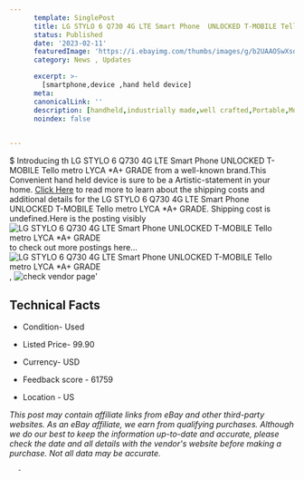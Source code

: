 ```yaml
---
      template: SinglePost
      title: LG STYLO 6 Q730 4G LTE Smart Phone  UNLOCKED T-MOBILE Tello metro LYCA *A+ GRADE
      status: Published
      date: '2023-02-11'
      featuredImage: 'https://i.ebayimg.com/thumbs/images/g/b2UAAOSwXsdhEG3Z/s-l225.jpg'
      category: News , Updates

      excerpt: >-
        [smartphone,device ,hand held device]
      meta:
      canonicalLink: ''
      description: [handheld,industrially made,well crafted,Portable,Mobile,Compact,Convenient,Lightweight,Maneuverable,Man-portable,Miniature,Carriable,Hand-held,Light,Holdable,Transportable,Mobile device,Pocket-sized,On-the-go,Wireless,Cordless,Compact size,Convenient size, smartphone,device ,hand held device]
      noindex: false
      

---
```

$
      Introducing th LG STYLO 6 Q730 4G LTE Smart Phone  UNLOCKED T-MOBILE Tello metro LYCA *A+ GRADE from a well-known brand.This Convenient hand held device is sure to be a Artistic-statement in your home. [Click Here](https://www.ebay.com/itm/115384061929?hash=item1add6d0fe9%3Ag%3Ab2UAAOSwXsdhEG3Z&amdata=enc%3AAQAHAAAA0GCPCJpgN7X7hgu6XzR2IBUFAl99JSjYfbB7IC2qgvBywhNELbsihTv9Th0%2FcuPQ3526d6hW0pFgZ5ONRYl18kRujLNPKof4W%2BMoVZrKAvHq%2FwqOs4eAIDJR5d7Jy%2BKgxwQvnduxxyblpt0W55xOCn7obL3fbxC2w89D3K3cr5%2BbLhJX16yyQ3XIObMcOWXSYzRhhNjcyakwz8STNP0y%2FLij2meczYFn8AWAGGKvYsuPnw5MolJapIVb7Q%2BrQ8%2B2LB%2BA3ye2y57%2BieyC%2B2YEcwU%3D&mkevt=1&mkcid=1&mkrid=711-53200-19255-0&campid=%253CePNCampaignId%253E&customid=%253CreferenceId%253E&toolid=10049) to read more to learn about the shipping costs and additional details for the LG STYLO 6 Q730 4G LTE Smart Phone  UNLOCKED T-MOBILE Tello metro LYCA *A+ GRADE. Shipping cost is undefined.Here is the posting visibly ![LG STYLO 6 Q730 4G LTE Smart Phone  UNLOCKED T-MOBILE Tello metro LYCA *A+ GRADE](https://i.ebayimg.com/thumbs/images/g/b2UAAOSwXsdhEG3Z/s-l225.jpg) to check out more postings here... ![LG STYLO 6 Q730 4G LTE Smart Phone  UNLOCKED T-MOBILE Tello metro LYCA *A+ GRADE](https://i.ebayimg.com/images/g/b2UAAOSwXsdhEG3Z/s-l960.jpg), ![check vendor page]()'

      

 ## Technical Facts 



     
      

 - Condition- Used 


      

 - Listed Price- 99.90 


      

 - Currency- USD 


      

 - Feedback score - 61759 


      

 - Location - US 


      
      

 *_This post may contain affiliate links from eBay and other third-party websites. As an eBay affiliate, we earn from qualifying purchases. Although we do our best to keep the information up-to-date and accurate, please check the date and all details with the vendor's website before making a purchase. Not all data may be accurate._*




      -
